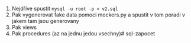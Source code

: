 1. Nejdříve spustit `mysql -u root -p < v2.sql`
2. Pak vygenerovat fake data pomoci mockers.py a
 spustit v tom poradi v jakem tam jsou generovany
3. Pak views
4. Pak procedures (az na jednu jedou vsechny)# sql-zapocet
